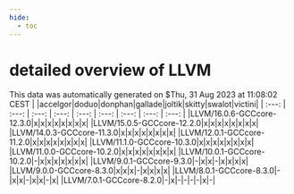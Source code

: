 ```yaml
---
hide:
  - toc
---
```


detailed overview of LLVM
=========================


This data was automatically generated on $Thu, 31 Aug 2023 at 11:08:02 CEST
| |accelgor|doduo|donphan|gallade|joltik|skitty|swalot|victini|
| :---: | :---: | :---: | :---: | :---: | :---: | :---: | :---: | :---: |
|LLVM/16.0.6-GCCcore-12.3.0|x|x|x|x|x|x|x|x|
|LLVM/15.0.5-GCCcore-12.2.0|x|x|x|x|x|x|x|x|
|LLVM/14.0.3-GCCcore-11.3.0|x|x|x|x|x|x|x|x|
|LLVM/12.0.1-GCCcore-11.2.0|x|x|x|x|x|x|x|x|
|LLVM/11.1.0-GCCcore-10.3.0|x|x|x|x|x|x|x|x|
|LLVM/11.0.0-GCCcore-10.2.0|x|x|x|x|x|x|x|x|
|LLVM/10.0.1-GCCcore-10.2.0|-|x|x|x|x|x|x|x|
|LLVM/9.0.1-GCCcore-9.3.0|-|x|x|-|x|x|x|x|
|LLVM/9.0.0-GCCcore-8.3.0|x|x|x|-|x|x|x|x|
|LLVM/8.0.1-GCCcore-8.3.0|-|x|x|-|x|x|-|x|
|LLVM/7.0.1-GCCcore-8.2.0|-|x|-|-|-|-|x|-|
